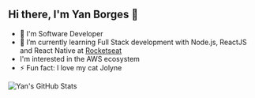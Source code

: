 ## Hi there, I'm Yan Borges 👋

- 🔭 I'm Software Developer
- 🌱 I’m currently learning Full Stack development with Node.js, ReactJS and React Native at [Rocketseat](https://www.rocketseat.com.br/)
- I'm interested in the AWS ecosystem
- ⚡ Fun fact: I love my cat Jolyne

![Yan's GitHub Stats](https://github-readme-stats.vercel.app/api?username=yan-dsb)
